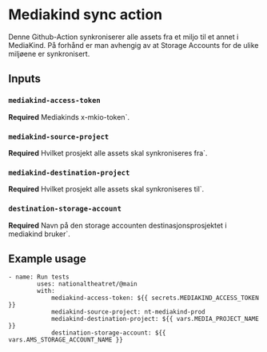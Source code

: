 # Mediakind sync action

Denne Github-Action synkroniserer alle assets fra et miljo til et annet i MediaKind. På forhånd er man avhengig av at Storage Accounts for
de ulike miljøene er synkronisert. 

## Inputs

### `mediakind-access-token`

**Required** Mediakinds x-mkio-token`.

### `mediakind-source-project`

**Required** Hvilket prosjekt alle assets skal synkroniseres fra`.

### `mediakind-destination-project`

**Required** Hvilket prosjekt alle assets skal synkroniseres til`.

### `destination-storage-account`

**Required** Navn på den storage accounten destinasjonsprosjektet i mediakind bruker`.


## Example usage

``` 
- name: Run tests
        uses: nationaltheatret/@main
        with:
            mediakind-access-token: ${{ secrets.MEDIAKIND_ACCESS_TOKEN }}
            mediakind-source-project: nt-mediakind-prod
            mediakind-destination-project: ${{ vars.MEDIA_PROJECT_NAME }}
            destination-storage-account: ${{ vars.AMS_STORAGE_ACCOUNT_NAME }}
          
```
